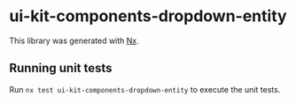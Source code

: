 # ui-kit-components-dropdown-entity

This library was generated with [Nx](https://nx.dev).

## Running unit tests

Run `nx test ui-kit-components-dropdown-entity` to execute the unit tests.

